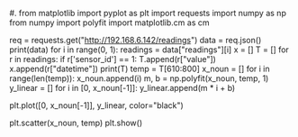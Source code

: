 #.  from matplotlib import pyplot as plt
import requests
import numpy as np
from numpy import polyfit
import matplotlib.cm as cm

req = requests.get("http://192.168.6.142/readings")
data = req.json()
print(data)
for i in range(0, 1):
    readings = data["readings"][i]
x = []
T = []
for r in readings:
    if r['sensor_id'] == 1:
        T.append(r["value"])
        x.append(r["datetime"])
print(T)
temp = T[610:800]
x_noun = []
for i in range(len(temp)):
    x_noun.append(i)
m, b = np.polyfit(x_noun, temp, 1)
y_linear = []
for i in [0, x_noun[-1]]:
    y_linear.append(m * i + b)

plt.plot([0, x_noun[-1]], y_linear, color="black")

plt.scatter(x_noun, temp)
plt.show()
